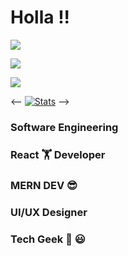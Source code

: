  # Holla !! 


![](https://komarev.com/ghpvc/?username=saedMuhamed&color=blue&style=for-the-badgelabel=Those+WhoCameHere) 

![](https://github-readme-stats.vercel.app/api/top-langs/?username=saedMuhamed&theme=light&hide_border=false&include_all_commits=true&count_private=true&layout=compact)

![](https://github-readme-streak-stats.herokuapp.com/?user=saedMuhamed&theme=light&hide_border=false)<br/>

[](https://github-readme-stats.vercel.app/api?saedMuhamed=saedMuhamed&theme=light&hide_border=false&include_all_commits=true&count_private=true) 

<-- [![Stats](https://github-readme-stats.vercel.app/api?saedMuhamed=saedMuhamed)](https://github.com/saedMuhamed/github-readme-stats) -->

### Software Engineering 

###  React 🏋️ Developer 
###  MERN DEV 😎 
###  UI/UX Designer 
###  Tech Geek 🤗 😃

<!--
**saedMuhamed/saedMuhamed is a ✨ _special_ ✨ repository because its `README.md` (this file) appears on your GitHub profile.

Here are some ideas to get you started:

- 
- g ...
- 👯 I’m looking to collaborate on ...
- 🤔 I’m looking for help with ...
- 💬 Ask me about ...
- 📫 How to reach me: ...
- 😄 Pronouns: ...
- ⚡ Fun fact: 
-->



